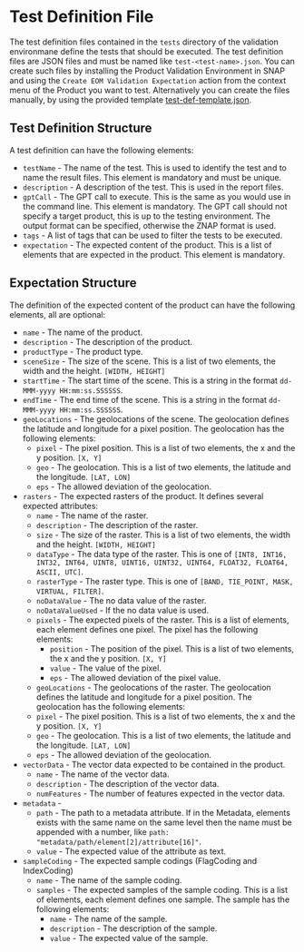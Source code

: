 # Test Definition File

The test definition files contained in the `tests` directory of the validation environmane define the tests that should
be executed. The test definition files are JSON files and must be named like `test-<test-name>.json`. You can create
such files by installing the Product Validation Environment in SNAP and using the `Create EOM Validation Expectation`
action from the context menu of the Product you want to test. Alternatively you can create the files manually, by using
the provided template [test-def-template.json](test-def-template.json).

## Test Definition Structure

A test definition can have the following elements:

* `testName` - The name of the test. This is used to identify the test and to name the result files. This element is
  mandatory and must be unique.
* `description` - A description of the test. This is used in the report files.
* `gptCall` - The GPT call to execute. This is the same as you would use in the command line. This element is mandatory.
  The GPT call should not specify a target product, this is up to the testing environment. The output format can be
  specified, otherwise the ZNAP format is used.
* `tags` - A list of tags that can be used to filter the tests to be executed.
* `expectation` - The expected content of the product. This is a list of elements that are expected in the product.
  This element is mandatory.

## Expectation Structure

The definition of the expected content of the product can have the following elements, all are optional:

* `name` - The name of the product.
* `description` - The description of the product.
* `productType` - The product type.
* `sceneSize` - The size of the scene. This is a list of two elements, the width and the height. `[WIDTH, HEIGHT]`
* `startTime` - The start time of the scene. This is a string in the format `dd-MMM-yyyy HH:mm:ss.SSSSSS`.
* `endTime` - The end time of the scene. This is a string in the format `dd-MMM-yyyy HH:mm:ss.SSSSSS`.
* `geoLocations` - The geolocations of the scene. The geolocation defines the latitude and longitude for a pixel
  position. The geolocation has the following elements:
    * `pixel` - The pixel position. This is a list of two elements, the x and the y position. `[X, Y]`
    * `geo` - The geolocation. This is a list of two elements, the latitude and the longitude. `[LAT, LON]`
    * `eps` - The allowed deviation of the geolocation.
* `rasters` - The expected rasters of the product. It defines several expected attributes:
    * `name` - The name of the raster.
    * `description` - The description of the raster.
    * `size` - The size of the raster. This is a list of two elements, the width and the height. `[WIDTH, HEIGHT]`
    * `dataType` - The data type of the raster. This is one
      of `[INT8, INT16, INT32, INT64, UINT8, UINT16, UINT32, UINT64, FLOAT32, FLOAT64, ASCII, UTC]`.
    * `rasterType` - The raster type. This is one of `[BAND, TIE_POINT, MASK, VIRTUAL, FILTER]`.
    * `noDataValue` - The no data value of the raster.
    * `noDataValueUsed` - If the no data value is used.
    * `pixels` - The expected pixels of the raster. This is a list of elements, each element defines one pixel. The
      pixel has the following elements:
        * `position` - The position of the pixel. This is a list of two elements, the x and the y position. `[X, Y]`
        * `value` - The value of the pixel.
        * `eps` - The allowed deviation of the pixel value.
    * `geoLocations` - The geolocations of the raster. The geolocation defines the latitude and longitude for a pixel
      position. The geolocation has the following elements:
    * `pixel` - The pixel position. This is a list of two elements, the x and the y position. `[X, Y]`
    * `geo` - The geolocation. This is a list of two elements, the latitude and the longitude. `[LAT, LON]`
    * `eps` - The allowed deviation of the geolocation.
* `vectorData` - The vector data expected to be contained in the product.
    * `name` - The name of the vector data.
    * `description` - The description of the vector data.
    * `numFeatures` - The number of features expected in the vector data.
* `metadata` -
    * `path` - The path to a metadata attribute. If in the Metadata, elements exists with the same name on the same
      level then the name must be appended with a number, like `path: "metadata/path/element[2]/attribute[16]"`.
    * `value` - The expected value of the attribute as text.
* `sampleCoding` - The expected sample codings (FlagCoding and IndexCoding)
    * `name` - The name of the sample coding.
    * `samples` - The expected samples of the sample coding. This is a list of elements, each element defines one
      sample. The sample has the following elements:
        * `name` - The name of the sample.
        * `description` - The description of the sample.
        * `value` - The expected value of the sample.

